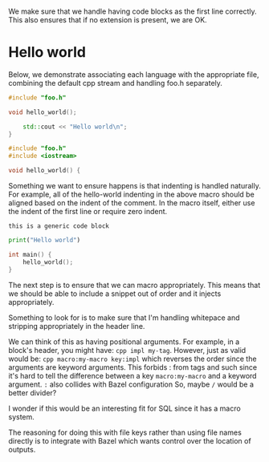 ```
```

We make sure that we handle having code blocks as the first line correctly.
This also ensures that if no extension is present, we are OK.

# Hello world
Below, we demonstrate associating each language with the appropriate file,
combining the default cpp stream and handling foo.h separately.

```cpp
#include "foo.h"
```

```cpp stream=header
void hello_world();
```

```cpp stream=impl name=impl-body dep=impl-def
    std::cout << "Hello world\n";
}
```

```cpp stream=impl name=impl-inc
#include "foo.h"
#include <iostream>
```

```cpp stream=impl name=impl-def dep=impl-inc
void hello_world() {
```

Something we want to ensure happens is that indenting is handled
naturally.  For example, all of the hello-world indenting in the above
macro should be aligned based on the indent of the comment.  In the macro
itself, either use the indent of the first line or require zero indent.

```
this is a generic code block
```

```python
print("Hello world")
```

```cpp
int main() {
    hello_world();
}
```

The next step is to ensure that we can macro appropriately. This means
that we should be able to include a snippet out of order and it injects
appropriately.

Something to look for is to make sure that I'm handling whitepace and
stripping appropriately in the header line.

We can think of this as having positional arguments. For example, in a
block's header, you might have: `cpp impl my-tag`. However, just as valid
would be: `cpp macro:my-macro key:impl` which reverses the order since
the arguments are keyword arguments.  This forbids : from tags and such
since it's hard to tell the difference between a key `macro:my-macro`
and a keyword argument. `:` also collides with Bazel configuration So,
maybe `/` would be a better divider?

I wonder if this would be an interesting fit for SQL since it has a
macro system.

The reasoning for doing this with file keys rather than using file names
directly is to integrate with Bazel which wants control over the location
of outputs.
